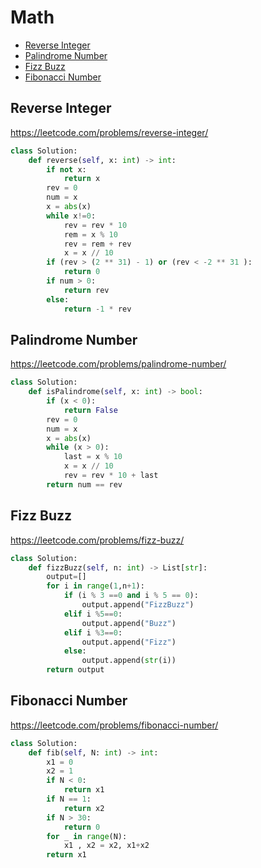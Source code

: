 # Math

+ [Reverse Integer](#reverse-integer)
+ [Palindrome Number](#palindrome-number)
+ [Fizz Buzz](#fizz-buzz)
+ [Fibonacci Number](#fibonacci-number)

## Reverse Integer

https://leetcode.com/problems/reverse-integer/

```python
class Solution:
    def reverse(self, x: int) -> int:
        if not x:
            return x
        rev = 0
        num = x
        x = abs(x)
        while x!=0:
            rev = rev * 10 
            rem = x % 10
            rev = rem + rev
            x = x // 10
        if (rev > (2 ** 31) - 1) or (rev < -2 ** 31 ):
            return 0
        if num > 0:
            return rev
        else:
            return -1 * rev
```

## Palindrome Number

https://leetcode.com/problems/palindrome-number/

```python
class Solution:
    def isPalindrome(self, x: int) -> bool:
        if (x < 0):
            return False
        rev = 0
        num = x
        x = abs(x)
        while (x > 0):
            last = x % 10    
            x = x // 10 
            rev = rev * 10 + last
        return num == rev
```

## Fizz Buzz

https://leetcode.com/problems/fizz-buzz/

```python
class Solution:
    def fizzBuzz(self, n: int) -> List[str]:
        output=[]
        for i in range(1,n+1):
            if (i % 3 ==0 and i % 5 == 0):
                output.append("FizzBuzz")
            elif i %5==0:
                output.append("Buzz")
            elif i %3==0:
                output.append("Fizz")
            else:
                output.append(str(i))           
        return output
```

## Fibonacci Number

https://leetcode.com/problems/fibonacci-number/

```python
class Solution:
    def fib(self, N: int) -> int:
        x1 = 0
        x2 = 1
        if N < 0:
            return x1
        if N == 1:
            return x2
        if N > 30:
            return 0
        for _ in range(N):
            x1 , x2 = x2, x1+x2
        return x1
```